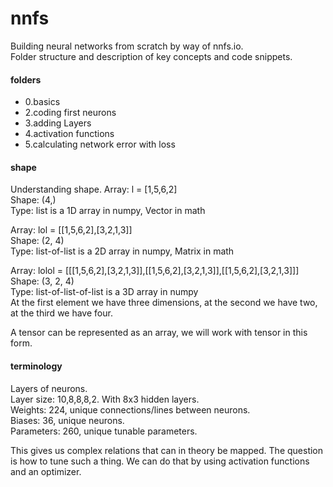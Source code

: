 # nnfs
Building neural networks from scratch by way of nnfs.io.  
Folder structure and description of key concepts and code snippets.     

#### folders  
* 0.basics  
* 2.coding first neurons  
* 3.adding Layers  
* 4.activation functions  
* 5.calculating network error with loss  

#### shape ####  
Understanding shape.
Array: l = [1,5,6,2]  
Shape: (4,)  
Type: list is a 1D array in numpy, Vector in math  

Array: lol = [[1,5,6,2],[3,2,1,3]]  
Shape: (2, 4)  
Type: list-of-list is a 2D array in numpy, Matrix in math  

 Array: lolol = [[[1,5,6,2],[3,2,1,3]],[[1,5,6,2],[3,2,1,3]],[[1,5,6,2],[3,2,1,3]]]  
 Shape: (3, 2, 4)  
 Type: list-of-list-of-list is a 3D array in numpy  
 At the first element we have three dimensions, at the second we have two, at the third we have four.  

A tensor can be represented as an array, we will work with tensor in this form.  


#### terminology ####  
Layers of neurons.  
Layer size: 10,8,8,8,2. With 8x3 hidden layers.  
Weights: 224, unique connections/lines between neurons.  
Biases: 36, unique neurons.  
Parameters: 260, unique tunable parameters.  

This gives us complex relations that can in theory be mapped. The question is how to tune such a thing. We can do that by using activation functions and an optimizer.    
